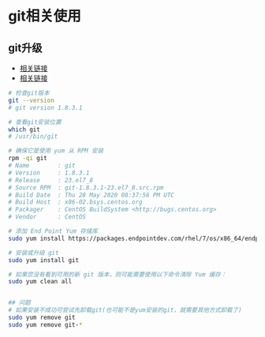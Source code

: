 # git相关使用

## git升级

- [相关链接](https://packages.endpointdev.com/)
- [相关链接](https://www.endpointdev.com/blog/2021/12/installing-git-2-on-centos-7/#:~:text=lks%20you%20step%20b)

```bash
# 检查git版本
git --version
# git version 1.8.3.1

# 查看git安装位置
which git
# /usr/bin/git

# 确保它是使用 yum 从 RPM 安装
rpm -qi git
# Name        : git
# Version     : 1.8.3.1
# Release     : 23.el7_8
# Source RPM  : git-1.8.3.1-23.el7_8.src.rpm
# Build Date  : Thu 28 May 2020 08:37:56 PM UTC
# Build Host  : x86-02.bsys.centos.org
# Packager    : CentOS BuildSystem <http://bugs.centos.org>
# Vendor      : CentOS

# 添加 End Point Yum 存储库
sudo yum install https://packages.endpointdev.com/rhel/7/os/x86_64/endpoint-repo.x86_64.rpm

# 安装或升级 git
sudo yum install git

# 如果您没有看到可用的新 git 版本，则可能需要使用以下命令清除 Yum 缓存：
sudo yum clean all


## 问题
# 如果安装不成功可尝试先卸载git(也可能不是yum安装的git，就需要其他方式卸载了)
sudo yum remove git
sudo yum remove git-*

```
